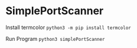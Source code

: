 # SimplePortScanner

Install termcolor
`python3 -m pip install termcolor`

Run Program
`python3 simplePortScanner`
